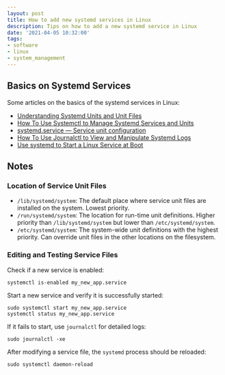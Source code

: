 ```yaml
---
layout: post
title: How to add new systemd services in Linux
description: Tips on how to add a new systemd service in Linux
date: '2021-04-05 10:32:00'
tags:
- software
- linux
- system_management
---
```


## Basics on Systemd Services

Some articles on the basics of the systemd services in Linux:

* [Understanding Systemd Units and Unit Files](https://www.digitalocean.com/community/tutorials/understanding-systemd-units-and-unit-files)
* [How To Use Systemctl to Manage Systemd Services and Units](https://www.digitalocean.com/community/tutorials/how-to-use-systemctl-to-manage-systemd-services-and-units)
* [systemd.service — Service unit configuration](https://www.freedesktop.org/software/systemd/man/systemd.service.html)
* [How To Use Journalctl to View and Manipulate Systemd Logs](https://www.digitalocean.com/community/tutorials/how-to-use-journalctl-to-view-and-manipulate-systemd-logs)
* [Use systemd to Start a Linux Service at Boot](https://www.linode.com/docs/guides/start-service-at-boot)

## Notes

### Location of Service Unit Files

* `/lib/systemd/system`: The default place where service unit files are
    installed on the system.  Lowest priority.
* `/run/systemd/system`: The location for run-time unit definitions.  Higher
    priority than `/lib/systemd/system` but lower than `/etc/systemd/system`.
* `/etc/systemd/system`:  The system-wide unit definitions with the highest
    priority.  Can override unit files in the other locations on the filesystem.

### Editing and Testing Service Files

Check if a new service is enabled:
```
systemctl is-enabled my_new_app.service
```

Start a new service and verify it is successfully started:
```
sudo systemctl start my_new_app.service
systemctl status my_new_app.service
```

If it fails to start, use `journalctl` for detailed logs:
```
sudo journalctl -xe
```

After modifying a service file, the `systemd` process should be reloaded:
```
sudo systemctl daemon-reload
```

